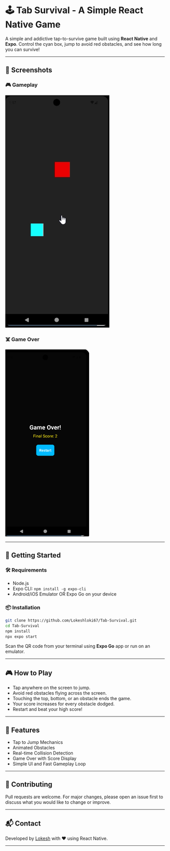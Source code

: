 
# 🕹️ Tab Survival - A Simple React Native Game

A simple and addictive tap-to-survive game built using **React Native** and **Expo**. Control the cyan box, jump to avoid red obstacles, and see how long you can survive!

---

## 📸 Screenshots

### 🎮 Gameplay
![Game Over](https://github.com/Lokeshloki67/Tab-Survival/raw/main/Screenshot%202025-04-10%20135825.png)


### ☠️ Game Over
![Gameplay](https://github.com/Lokeshloki67/Tab-Survival/raw/main/Screenshot%202025-04-10%20135652.png)

---

## 🚀 Getting Started

### 🛠 Requirements

- Node.js
- Expo CLI: `npm install -g expo-cli`
- Android/iOS Emulator OR Expo Go on your device

### 📦 Installation

```bash
git clone https://github.com/Lokeshloki67/Tab-Survival.git
cd Tab-Survival
npm install
npx expo start
```

Scan the QR code from your terminal using **Expo Go** app or run on an emulator.

---

## 🎮 How to Play

- Tap anywhere on the screen to jump.
- Avoid red obstacles flying across the screen.
- Touching the top, bottom, or an obstacle ends the game.
- Your score increases for every obstacle dodged.
- Restart and beat your high score!

---

## 📌 Features

- Tap to Jump Mechanics
- Animated Obstacles
- Real-time Collision Detection
- Game Over with Score Display
- Simple UI and Fast Gameplay Loop

---

## 🤝 Contributing

Pull requests are welcome. For major changes, please open an issue first to discuss what you would like to change or improve.

---

## 📬 Contact

Developed by [Lokesh](https://www.linkedin.com/in/lokesh-waran-y) with ❤️ using React Native.

---

